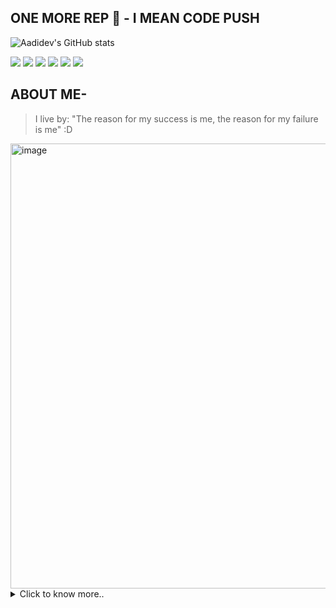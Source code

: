 ## ONE MORE REP 💪 - I MEAN CODE PUSH 
![Aadidev's GitHub stats](https://github-readme-stats.vercel.app/api?username=AadidevRaizada&theme=dark&show_icons=true) 
  <p>
    <img src="https://img.shields.io/badge/-Visual%20Studio%20Code-23A9F2?style=flat-square&logo=Visual%20Studio%20Code&logoColor=white"/>
    <img src="https://img.shields.io/badge/-Github-181717?style=flat-square&logo=GitHub&logoColor=white"/>
    <img src="https://img.shields.io/badge/-NPM-CB3837?style=flat-square&logo=NPM&logoColor=white"/>
    <img src="https://img.shields.io/badge/-Vue.js-42B883?style=flat-square&logo=Vue.js&logoColor=white"/>
    <img src="https://img.shields.io/badge/-HTML5-E34F26?style=flat-square&logo=HTML5&logoColor=white"/>
    <img src="https://img.shields.io/badge/-CSS3-1572B6?style=flat-square&logo=CSS3&logoColor=white"/>
  </p>
</p>

## ABOUT ME-

>I live by: "The reason for my success is me, the reason for my failure is me" :D
<img width="1356" height="712" alt="image" src="https://github.com/user-attachments/assets/7a933331-544d-4e16-9621-ac9cc00776d2" />

<details>
  <summary>Click to know more..</summary><br/>
## MY ACHIEVEMENTS-

1) Won LIVEAI Global - 2025 in multiple categories, including - UAI Gold, -Global AI/ML Honourable Mention, -Global Development Honourable Mention
<img width="720" height="416" alt="image" src="https://github.com/user-attachments/assets/291621b6-1369-4bb1-8f2b-93e24651d84f" />


2) Qualified out of 100 elite students for free event tickets and attended the NEXT Hackathon at Super AI 2025 in Marina Bay Sands, Placed in the top 10 teams out of 60
<img width="720" height="416" alt="image" src="https://github.com/user-attachments/assets/30af1f0a-be8a-454a-9f06-1336736ada6b" />

3) Qualified for Smart India Hackathon 2025, problem statement 25125, out of 295 teams. [Ongoing]
![WhatsApp Image 2025-09-27 at 12 36 58_4fcaf310](https://github.com/user-attachments/assets/f1415cc6-1e9e-4ad7-9e94-397feea51332)
</details>

<!--
**AadidevRaizada/AadidevRaizada** is a ✨ _special_ ✨ repository because its `README.md` (this file) appears on your GitHub profile.

Here are some ideas to get you started:

- 🔭 I’m currently working on ...
- 🌱 I’m currently learning ...
- 👯 I’m looking to collaborate on ...
- 🤔 I’m looking for help with ...
- 💬 Ask me about ...
- 📫 How to reach me: ...
- 😄 Pronouns: ...
- ⚡ Fun fact: ...
-->
